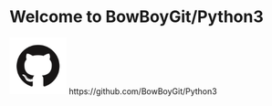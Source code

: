 # Welcome to BowBoyGit/Python3



<img src="images/GitHub-Mark.png" width=100>
https://github.com/BowBoyGit/Python3
<!-- [GitHub](http://github.com) -->



<!-- <img src="images/pylogo.png" width=100>
![](images/pylogo.png) -->





<!-- As Grace Hopper said:
> I’ve always been more interested
> in the future than in the past. -->

















